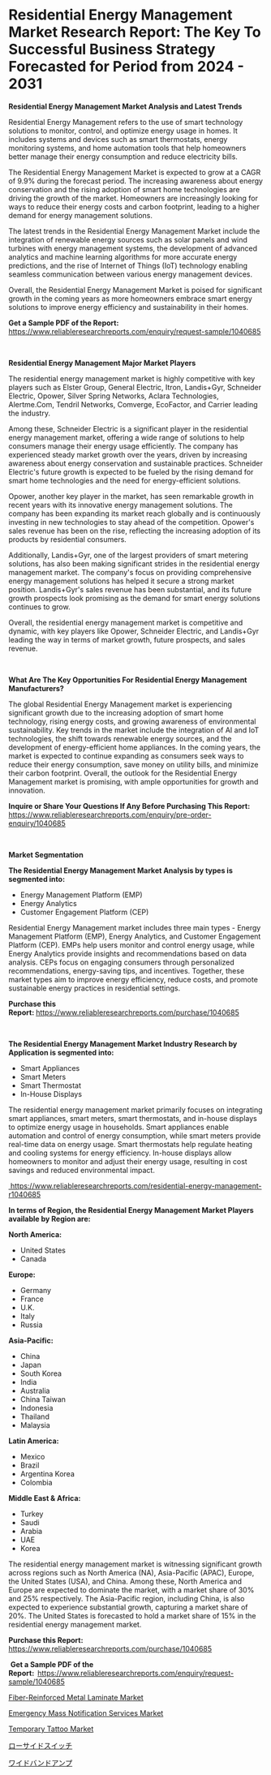 <p><h1>Residential Energy Management Market Research Report: The Key To Successful Business Strategy Forecasted for Period from 2024 - 2031</h1></p><p><strong>Residential Energy Management Market Analysis and Latest Trends</strong></p>
<p><p>Residential Energy Management refers to the use of smart technology solutions to monitor, control, and optimize energy usage in homes. It includes systems and devices such as smart thermostats, energy monitoring systems, and home automation tools that help homeowners better manage their energy consumption and reduce electricity bills.</p><p>The Residential Energy Management Market is expected to grow at a CAGR of 9.9% during the forecast period. The increasing awareness about energy conservation and the rising adoption of smart home technologies are driving the growth of the market. Homeowners are increasingly looking for ways to reduce their energy costs and carbon footprint, leading to a higher demand for energy management solutions.</p><p>The latest trends in the Residential Energy Management Market include the integration of renewable energy sources such as solar panels and wind turbines with energy management systems, the development of advanced analytics and machine learning algorithms for more accurate energy predictions, and the rise of Internet of Things (IoT) technology enabling seamless communication between various energy management devices.</p><p>Overall, the Residential Energy Management Market is poised for significant growth in the coming years as more homeowners embrace smart energy solutions to improve energy efficiency and sustainability in their homes.</p></p>
<p><strong>Get a Sample PDF of the Report:&nbsp;</strong> <a href="https://www.reliableresearchreports.com/enquiry/request-sample/1040685">https://www.reliableresearchreports.com/enquiry/request-sample/1040685</a></p>
<p>&nbsp;</p>
<p><strong>Residential Energy Management Major Market Players</strong></p>
<p><p>The residential energy management market is highly competitive with key players such as Elster Group, General Electric, Itron, Landis+Gyr, Schneider Electric, Opower, Silver Spring Networks, Aclara Technologies, Alertme.Com, Tendril Networks, Comverge, EcoFactor, and Carrier leading the industry. </p><p>Among these, Schneider Electric is a significant player in the residential energy management market, offering a wide range of solutions to help consumers manage their energy usage efficiently. The company has experienced steady market growth over the years, driven by increasing awareness about energy conservation and sustainable practices. Schneider Electric's future growth is expected to be fueled by the rising demand for smart home technologies and the need for energy-efficient solutions.</p><p>Opower, another key player in the market, has seen remarkable growth in recent years with its innovative energy management solutions. The company has been expanding its market reach globally and is continuously investing in new technologies to stay ahead of the competition. Opower's sales revenue has been on the rise, reflecting the increasing adoption of its products by residential consumers.</p><p>Additionally, Landis+Gyr, one of the largest providers of smart metering solutions, has also been making significant strides in the residential energy management market. The company's focus on providing comprehensive energy management solutions has helped it secure a strong market position. Landis+Gyr's sales revenue has been substantial, and its future growth prospects look promising as the demand for smart energy solutions continues to grow.</p><p>Overall, the residential energy management market is competitive and dynamic, with key players like Opower, Schneider Electric, and Landis+Gyr leading the way in terms of market growth, future prospects, and sales revenue.</p></p>
<p>&nbsp;</p>
<p><strong>What Are The Key Opportunities For Residential Energy Management Manufacturers?</strong></p>
<p><p>The global Residential Energy Management market is experiencing significant growth due to the increasing adoption of smart home technology, rising energy costs, and growing awareness of environmental sustainability. Key trends in the market include the integration of AI and IoT technologies, the shift towards renewable energy sources, and the development of energy-efficient home appliances. In the coming years, the market is expected to continue expanding as consumers seek ways to reduce their energy consumption, save money on utility bills, and minimize their carbon footprint. Overall, the outlook for the Residential Energy Management market is promising, with ample opportunities for growth and innovation.</p></p>
<p><strong>Inquire or Share Your Questions If Any Before Purchasing This Report:</strong> <a href="https://www.reliableresearchreports.com/enquiry/pre-order-enquiry/1040685">https://www.reliableresearchreports.com/enquiry/pre-order-enquiry/1040685</a></p>
<p>&nbsp;</p>
<p><strong>Market Segmentation</strong></p>
<p><strong>The Residential Energy Management Market Analysis by types is segmented into:</strong></p>
<p><ul><li>Energy Management Platform (EMP)</li><li>Energy Analytics</li><li>Customer Engagement Platform (CEP)</li></ul></p>
<p><p>Residential Energy Management market includes three main types - Energy Management Platform (EMP), Energy Analytics, and Customer Engagement Platform (CEP). EMPs help users monitor and control energy usage, while Energy Analytics provide insights and recommendations based on data analysis. CEPs focus on engaging consumers through personalized recommendations, energy-saving tips, and incentives. Together, these market types aim to improve energy efficiency, reduce costs, and promote sustainable energy practices in residential settings.</p></p>
<p><strong>Purchase this Report:&nbsp;</strong><a href="https://www.reliableresearchreports.com/purchase/1040685">https://www.reliableresearchreports.com/purchase/1040685</a></p>
<p>&nbsp;</p>
<p><strong>The Residential Energy Management Market Industry Research by Application is segmented into:</strong></p>
<p><ul><li>Smart Appliances</li><li>Smart Meters</li><li>Smart Thermostat</li><li>In-House Displays</li></ul></p>
<p><p>The residential energy management market primarily focuses on integrating smart appliances, smart meters, smart thermostats, and in-house displays to optimize energy usage in households. Smart appliances enable automation and control of energy consumption, while smart meters provide real-time data on energy usage. Smart thermostats help regulate heating and cooling systems for energy efficiency. In-house displays allow homeowners to monitor and adjust their energy usage, resulting in cost savings and reduced environmental impact.</p></p>
<p><a href="https://www.reliableresearchreports.com/residential-energy-management-r1040685">&nbsp;https://www.reliableresearchreports.com/residential-energy-management-r1040685</a></p>
<p><strong>In terms of Region, the Residential Energy Management Market Players available by Region are:</strong></p>
<p>
    <p> <strong> North America: </strong>
        <ul>
            <li>United States</li>
            <li>Canada</li>
        </ul>
        </p> 
    <p> <strong> Europe: </strong>
        <ul>
            <li>Germany</li>
            <li>France</li>
            <li>U.K.</li>
            <li>Italy</li>
            <li>Russia</li>
        </ul>
        </p> 
    <p> <strong> Asia-Pacific: </strong>
        <ul>
            <li>China</li>
            <li>Japan</li>
            <li>South Korea</li>
            <li>India</li>
            <li>Australia</li>
            <li>China Taiwan</li>
            <li>Indonesia</li>
            <li>Thailand</li>
            <li>Malaysia</li>
        </ul>
        </p> 
    <p> <strong> Latin America: </strong>
        <ul>
            <li>Mexico</li>
            <li>Brazil</li>
            <li>Argentina Korea</li>
            <li>Colombia</li>
        </ul>
        </p> 
    <p> <strong> Middle East & Africa: </strong>
        <ul>
            <li>Turkey</li>
            <li>Saudi</li>
            <li>Arabia</li>
            <li>UAE</li>
            <li>Korea</li>
        </ul>
    </p>
    </p>
<p><p>The residential energy management market is witnessing significant growth across regions such as North America (NA), Asia-Pacific (APAC), Europe, the United States (USA), and China. Among these, North America and Europe are expected to dominate the market, with a market share of 30% and 25% respectively. The Asia-Pacific region, including China, is also expected to experience substantial growth, capturing a market share of 20%. The United States is forecasted to hold a market share of 15% in the residential energy management market.</p></p>
<p><strong>Purchase this Report: </strong><a href="https://www.reliableresearchreports.com/purchase/1040685">https://www.reliableresearchreports.com/purchase/1040685</a></p>
<p>&nbsp;<strong>Get a Sample PDF of the Report:&nbsp;&nbsp;</strong><a href="https://www.reliableresearchreports.com/enquiry/request-sample/1040685">https://www.reliableresearchreports.com/enquiry/request-sample/1040685</a></p>
<p><strong></strong></p>
<p><p><a href="https://issuu.com/reportprime-2/docs/fiber-reinforced-metal-laminate-market-size-2030.p">Fiber-Reinforced Metal Laminate Market</a></p><p><a href="https://github.com/suaretopek9/Market-Research-Report-List-2/blob/main/emergency-mass-notification-services-market.md">Emergency Mass Notification Services Market</a></p><p><a href="https://github.com/moyahfrancoestellec51j635wcx/Market-Research-Report-List-2/blob/main/temporary-tattoo-market.md">Temporary Tattoo Market</a></p><p><a href="https://github.com/lily-u-genius/Market-Research-Report-List-1/blob/main/17730588917.md">ローサイドスイッチ</a></p><p><a href="https://github.com/dandier2003/Market-Research-Report-List-1/blob/main/77483428913.md">ワイドバンドアンプ</a></p></p>